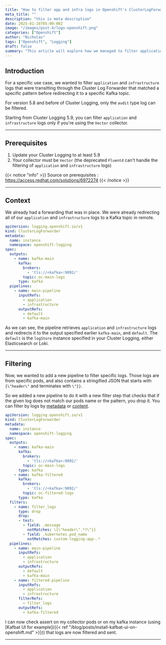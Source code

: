 ```yaml
---
title: "How to filter app and infra logs in Openshift's ClusterLogForwarder"
meta_title: ""
description: "this is meta description"
date: 2025-01-16T05:00:00Z
image: "/images/post-4/logo-openshift.png"
categories: ["Openshift"]
author: "Nicholas"
tags: ["Openshift", "Logging"]
draft: false
summary: "This article will explore how we managed to filter application and infrastructure type logs in a Cluster Log Forwarder (Openshift's Cluster Logging operator)."
---
```


## Introduction

For a specific use case, we wanted to filter `application` and `infrastructure` logs that were transitting through the Cluster Log Forwarder that matched a specific pattern before redirecting it to a specific Kafka topic.

For version 5.8 and before of Cluster Logging, only the `audit` type log can be filtered. 

Starting from Cluster Logging 5.9, you can filter `application` and `infrastructure` logs only if you're using the `Vector` collector.

<hr>

## Prerequisites

1. Update your Cluster Logging to at least 5.9
2. Your collector must be `Vector` (the deprecated `Fluentd` can't handle the filtering of `application` and `infrastructure` logs)

{{< notice "info" >}}
Source on prerequisites : https://access.redhat.com/solutions/6972274
{{< /notice >}}

<hr>

## Context

We already had a forwarding that was in place. We were already redirecting all of our `application` and `infrastructure` logs to a Kafka topic in remote.

```yaml
apiVersion: logging.openshift.io/v1
kind: ClusterLogForwarder
metadata:
  name: instance
  namespace: openshift-logging
spec:
  outputs:
    - name: kafka-main
      kafka:
        brokers:
          - 'tls://<kafka>:9092/'
        topic: oc-main-logs
      type: kafka
  pipelines:
    - name: main-pipeline
      inputRefs:
        - application
        - infrastructure
      outputRefs:
        - default
        - kafka-main
```

As we can see, the pipeline retrieves `application` and `infrastructure` logs and redirects it to the output specified earlier `kafka-main`, and `default`. The `default` is the `logStore` instance specified in your Cluster Logging, either Elasticsearch or Loki.

<hr>

## Filtering

Now, we wanted to add a new pipeline to filter specific logs. Those logs are from specific pods, and also contains a stringified JSON that starts with `{\"header\"` and terminates with `\"}}`.

So we added a new pipeline to do it with a new filter step that checks that if the given log does not match our pods name or the pattern, you drop it. You can filter by logs by [metadata](https://docs.openshift.com/container-platform/4.14/observability/logging/performance_reliability/logging-input-spec-filtering.html) or [content](https://docs.openshift.com/container-platform/4.14/observability/logging/performance_reliability/logging-content-filtering.html). 


```yaml
apiVersion: logging.openshift.io/v1
kind: ClusterLogForwarder
metadata:
  name: instance
  namespace: openshift-logging
spec:
  outputs:
    - name: kafka-main
      kafka:
        brokers:
          - 'tls://<kafka>:9092/'
        topic: oc-main-logs
      type: kafka
    - name: kafka-filtered
      kafka:
        brokers:
          - 'tls://<kafka>:9092/'
        topic: oc-filtered-logs
      type: kafka
  filters:
    - name: filter_logs
      type: drop 
      drop: 
      - test: 
        - field: .message 
          notMatches: \{\"header\".*?\"}}
        - field: .kubernetes.pod_name
          notMatches: custom-logging-app-.*
  pipelines:
    - name: main-pipeline
      inputRefs:
        - application
        - infrastructure
      outputRefs:
        - default
        - kafka-main
    - name: filtered-pipeline
      inputRefs:
        - application
        - infrastructure
      filterRefs: 
        - filter_logs
      outputRefs:
        - kafka-filtered
```

I can now check assert on my collector pods or on my kafka instance (using [Kafbat UI for example]({{< ref "/blog/posts/install-kafbat-ui-on-openshift.md" >}})) that logs are now filtered and sent.

<hr>
